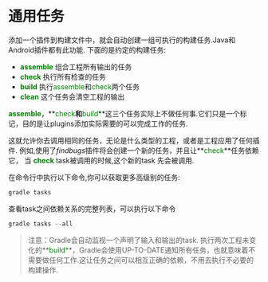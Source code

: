 # 通用任务

添加一个插件到构建文件中，就会自动创建一组可执行的构建任务.Java和Android插件都有此功能.
下面的是约定的构建任务:
* **<font color='green'>assemble</font>**
组合工程所有输出的任务
* **<font color='green'>check</font>**
执行所有检查的任务
* **<font color='green'>build</font>**
执行<font color='green'>assemble</font>和<font color='green'>check</font>两个任务
* **<font color='green'>clean</font>**
这个任务会清空工程的输出

**<font color='green'>assemble</font>**，**<font color='green'>check</font>**和**<font color='green'>build</font>**这三个任务实际上不做任何事.它们只是一个标记，目的是让plugins添加实际需要的可以完成工作的任务.

这就允许你去调用相同的任务，无论是什么类型的工程，或者是工程应用了任何插件.
例如,使用了*findbugs*插件将会创建一个新的任务，并且让**<font color='green'>check</font>**任务依赖它，
当 **<font color='green'>check</font>** task被调用的时候,这个新的task
先会被调用.

在命令行中执行以下命令,你可以获取更多高级别的任务:
``` groovy
gradle tasks
```
查看task之间依赖关系的完整列表，可以执行以下命令
``` groovy
gradle tasks --all
```
>注意：Gradle会自动监视一个声明了输入和输出的task.
执行两次工程未变化的**<font color='green'>build</font>**，Gradle会使用UP-TO-DATE通知所有任务，也就意味着不需要做任何工作.这让任务之间可以相互正确的依赖，不用去执行不必要的构建操作.
